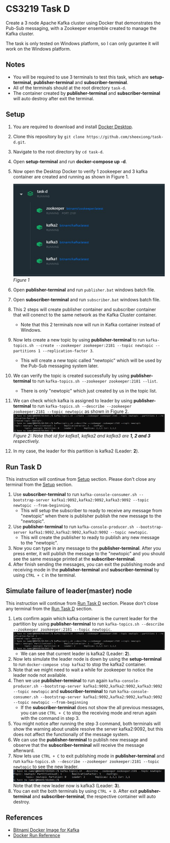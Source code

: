 # CS3219 Task D

Create a 3 node Apache Kafka cluster using Docker that demonstrates the Pub-Sub messaging, with a Zookeeper ensemble created to manage the Kafka cluster.

The task is only tested on Windows platform, so I can only gurantee it will work on the Windows platform.

## Notes
- You will be required to use 3 terminals to test this task, which are **setup-terminal**, **publisher-terminal** and **subscriber-terminal**.
- All of the terminals should at the root directory `task-d`.
- The container created by **publisher-terminal** and **subscriber-terminal** will auto destroy after exit the terminal.

## Setup
1. You are required to download and install [Docker Desktop](https://www.docker.com/products/docker-desktop).
2. Clone this repository by `git clone https://github.com/sheexiong/task-d.git`.
3. Navigate to the root directory by `cd task-d`.
4. Open **setup-terminal** and run **docker-compose up -d**.
5. Now open the Desktop Docker to verify 1 zookeeper and 3 kafka container are created and running as shown in Figure 1.

    ![Figure 1](images/figure1.jpg)\
    *Figure 1*

6. Open **publisher-terminal** and run `publisher.bat` windows batch file.
7. Open **subscriber-terminal** and run `subscriber.bat` windows batch file.
8. This 2 steps will create publisher container and subscriber container that will conenct to the same network as the Kafka Cluster container.
    - Note that this 2 terminals now will run in Kafka container instead of Windows.
9. Now lets create a new topic by using **publisher-terminal** to run `kafka-topics.sh --create --zookeeper zookeeper:2181 --topic newtopic --partitions 1 --replication-factor 3`.
    - This will create a new topic called "newtopic" which will be used by the Pub-Sub messaging system later.
10. We can verify the topic is created successfully by using **publisher-terminal** to run `kafka-topics.sh --zookeeper zookeeper:2181 --list`.
    - There is only "newtopic" which just created by us in the topic list.
11. We can check which kafka is assigned to leader by using **publisher-terminal** to run `kafka-topics.sh --describe --zookeeper zookeeper:2181 --topic newtopic` as shown in Figure 2.
    ![Figure 2](images/figure2.jpg)\
    *Figure 2: Note that id for kafka1, kafka2 and kafka3 are **1, 2 and 3** respectively.*
12. In my case, the leader for this partition is kafka2 (Leader: **2**).

## Run Task D
This instruction will continue from [Setup](##setup) section. Please don't close any terminal from the [Setup](##setup) section.

1. Use **subscriber-terminal** to run `kafka-console-consumer.sh --bootstrap-server kafka1:9092,kafka2:9092,kafka3:9092 --topic newtopic --from-beginning`.
    - This will setup the subscriber to ready to receive any message from "newtopic" when there is publisher publish the new message to the "newtopic".
2. Use **publisher-terminal** to run `kafka-console-producer.sh --bootstrap-server kafka1:9092,kafka2:9092,kafka3:9092 --topic newtopic`.
    - This will create the publisher to ready to publish any new message to the "newtopic".
3. Now you can type in any message to the **publisher-terminal**. After you press enter, it will publish the message to the "newtopic" and you should see the same message printed at the **subscriber-terminal**.
4. After finish sending the messages, you can exit the publishing mode and receiving mode in the **publisher-terminal** and **subscriber-terminal** by using `CTRL + C` in the terminal.

## Simulate failure of leader(master) node
This instruction will continue from [Run Task D](##Run-Task-D) section. Please don't close any terminal from the [Run Task D](##Run-Task-D) section.

1. Lets confirm again which kafka container is the current leader for the partition by using **publisher-terminal** to run `kafka-topics.sh --describe --zookeeper zookeeper:2181 --topic newtopic`.
    ![Figure 2](images/figure2.jpg)
    - We can see that current leader is kafka2 (Leader: **2**).
2. Now lets simulate the leader node is down by using the **setup-terminal** to run `docker-compose stop kafka2` to stop the kafka2 container.
3. Note that we might need to wait a while for zookeeper to notice the leader node not available.
3. Then we use **publisher-terminal** to run again `kafka-console-producer.sh --bootstrap-server kafka1:9092,kafka2:9092,kafka3:9092 --topic newtopic` and **subscriber-terminal** to run `kafka-console-consumer.sh --bootstrap-server kafka1:9092,kafka2:9092,kafka3:9092 --topic newtopic --from-beginning`
    - If the **subscriber-terminal** does not show the all previous messages, you can use `CTRL + C` to stop the receiving mode and rerun again with the command in step 3.
4. You might notice after running the step 3 command, both terminals will show the warning about unable resolve the server kafka2:9092, but this does not affect the functionally of the message system.
5. We can use the **publisher-terminal** to publish new message and observe that the **subscriber-terminal** will receive the message afterward.
6. Now lets use `CTRL + C` to exit publishing mode in **publisher-terminal** and run `kafka-topics.sh --describe --zookeeper zookeeper:2181 --topic newtopic` to see the new leader.
    ![Figure 3](images/figure3.jpg)\
    Note that the new leader now is kafka3 (Leader: **3**).
7. You can exit the both terminals by using `CTRL + D`. After exit **publisher-terminal** and **subscriber-terminal**, the respective container will auto destroy.

## References
- [Bitnami Docker Image for Kafka](https://github.com/bitnami/bitnami-docker-kafka)
- [Docker Run Reference](https://docs.docker.com/engine/reference/run/)